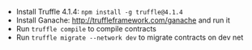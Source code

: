 * Install Truffle 4.1.4: `npm install -g truffle@4.1.4`
* Install Ganache: http://truffleframework.com/ganache and run it
* Run `truffle compile` to compile contracts
* Run `truffle migrate --network dev` to migrate contracts on dev net
